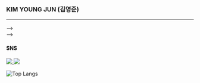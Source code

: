 <dl>
  <h3>KIM YOUNG JUN (김영준)</h3>
  <hr>
<!--   <h4>⚒️Tech Stack</h4>
<!--   <img src="https://img.shields.io/badge/ReactNative-262B31?style=flat-square&logo=React&logoColor=61DBFB"/>
  <img src="https://img.shields.io/badge/JavaScript-FFFF00?style=flat-square&logo=Javascript&logoColor=black"/> --> -->
  <br>
<!--   <h4><i>for study...<i/><h4>
<!--   <img src="https://img.shields.io/badge/Android-32DE84?style=flat-square&logo=Android&logoColor=white"/>
  <img src="https://img.shields.io/badge/Kotlin-7F52FF?style=flat-square&logo=Kotlin&logoColor=white"/> --> -->
  <br>
  <h4>SNS</h4>
  <a href="https://www.instagram.com/183_yj/">
    <img src="https://img.shields.io/badge/Instagram-DD2A7B?style=flat-square&logo=Instagram&logoColor=white"/>
  </a>
  <a href="https://www.facebook.com/profile.php?id=100011956212947">
    <img src="https://img.shields.io/badge/Facebook-3B5998?style=flat-square&logo=Facebook&logoColor=white"/>
  </a>

  ![Top Langs](https://github-readme-stats.vercel.app/api/top-langs/?username=yevi04)
</dl>
